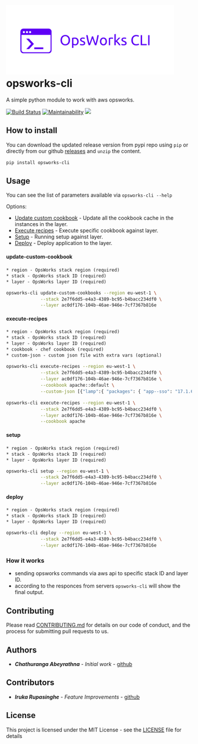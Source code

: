 ![opsworks-cli](src/opsworks-cli.png)
opsworks-cli
======================

A simple python module to work with aws opsworks.

[![Build Status](https://travis-ci.org/chaturanga50/opsworks-cli.svg?branch=master)](https://travis-ci.org/chaturanga50/opsworks-cli) [![Maintainability](https://api.codeclimate.com/v1/badges/629a847bb74c75086cff/maintainability)](https://codeclimate.com/github/chaturanga50/opsworks-cli/maintainability) <a href="https://codeclimate.com/github/chaturanga50/opsworks-cli/test_coverage"><img src="https://api.codeclimate.com/v1/badges/629a847bb74c75086cff/test_coverage" /></a>

How to install
--------------

You can download the updated release version from pypi repo using `pip` or directly from our github [releases](https://github.com/chaturanga50/opsworks-cli/releases) and `unzip` the content.

``` bash
pip install opsworks-cli
```

Usage
-----

You can see the list of parameters available via `opsworks-cli --help`

Options:
- [Update custom cookbook](#update-custom-cookbook) - Update all the cookbook cache in the instances in the layer.
- [Execute recipes](#execute-recipes) - Execute specific cookbook against layer.
- [Setup](#setup) - Running setup against layer.
- [Deploy](#deploy) - Deploy application to the layer.

#### update-custom-cookbook

```
* region - OpsWorks stack region (required)
* stack - OpsWorks stack ID (required)
* layer - OpsWorks layer ID (required)
```

```bash
opsworks-cli update-custom-cookbooks --region eu-west-1 \
             --stack 2e7f6dd5-e4a3-4389-bc95-b4bacc234df0 \
             --layer ac0df176-104b-46ae-946e-7cf7367b816e
```

#### execute-recipes
```
* region - OpsWorks stack region (required)
* stack - OpsWorks stack ID (required)
* layer - OpsWorks layer ID (required)
* cookbook - chef cookbook (required)
* custom-json - custom json file with extra vars (optional)
```

```bash
opsworks-cli execute-recipes --region eu-west-1 \
             --stack 2e7f6dd5-e4a3-4389-bc95-b4bacc234df0 \
             --layer ac0df176-104b-46ae-946e-7cf7367b816e \
             --cookbook apache::default \
             --custom-json [{"lamp":{ "packages": { "app--sso": "17.1.6" } } }] # optional
```

```bash
opsworks-cli execute-recipes --region eu-west-1 \
             --stack 2e7f6dd5-e4a3-4389-bc95-b4bacc234df0 \
             --layer ac0df176-104b-46ae-946e-7cf7367b816e \
             --cookbook apache
```

#### setup
```
* region - OpsWorks stack region (required)
* stack - OpsWorks stack ID (required)
* layer - OpsWorks layer ID (required)
```

```bash
opsworks-cli setup --region eu-west-1 \
             --stack 2e7f6dd5-e4a3-4389-bc95-b4bacc234df0 \
             --layer ac0df176-104b-46ae-946e-7cf7367b816e
```

#### deploy
```
* region - OpsWorks stack region (required)
* stack - OpsWorks stack ID (required)
* layer - OpsWorks layer ID (required)
```

```bash
opsworks-cli deploy --region eu-west-1 \
             --stack 2e7f6dd5-e4a3-4389-bc95-b4bacc234df0 \
             --layer ac0df176-104b-46ae-946e-7cf7367b816e
```

### How it works

- sending opsworks commands via aws api to specific stack ID and layer ID.
- according to the responces from servers `opsworks-cli` will show the final output.

## Contributing

Please read [CONTRIBUTING.md](CONTRIBUTING.md) for details on our code of conduct, and the process for submitting pull requests to us.

## Authors

* ***Chathuranga Abeyrathna*** - *Initial work* - [github](https://github.com/chaturanga50/)

## Contributors

* ***Iruka Rupasinghe*** - *Feature Improvements* - [github](https://github.com/Rupasinghe2012/)

## License

This project is licensed under the MIT License - see the [LICENSE](LICENSE) file for details